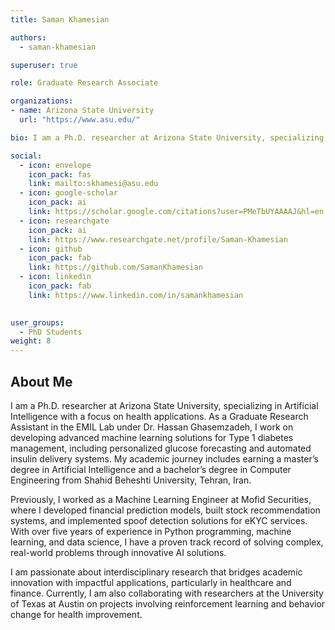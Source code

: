 ```yaml
---
title: Saman Khamesian

authors:
  - saman-khamesian

superuser: true

role: Graduate Research Associate

organizations:
- name: Arizona State University
  url: "https://www.asu.edu/"

bio: I am a Ph.D. researcher at Arizona State University, specializing in Artificial Intelligence with a focus on health applications. As a Graduate Research Assistant in the EMIL Lab under Dr. Hassan Ghasemzadeh, I work on developing advanced machine learning solutions for Type 1 diabetes management, including personalized glucose forecasting and automated insulin delivery systems.

social:
  - icon: envelope
    icon_pack: fas
    link: mailto:skhamesi@asu.edu
  - icon: google-scholar
    icon_pack: ai
    link: https://scholar.google.com/citations?user=PMeTbUYAAAAJ&hl=en
  - icon: researchgate
    icon_pack: ai
    link: https://www.researchgate.net/profile/Saman-Khamesian
  - icon: github
    icon_pack: fab
    link: https://github.com/SamanKhamesian
  - icon: linkedin
    icon_pack: fab
    link: https://www.linkedin.com/in/samankhamesian
  

user_groups:
  - PhD Students
weight: 8
---
```

## About Me

I am a Ph.D. researcher at Arizona State University, specializing in Artificial Intelligence with a focus on health applications. As a Graduate Research Assistant in the EMIL Lab under Dr. Hassan Ghasemzadeh, I work on developing advanced machine learning solutions for Type 1 diabetes management, including personalized glucose forecasting and automated insulin delivery systems. My academic journey includes earning a master’s degree in Artificial Intelligence and a bachelor’s degree in Computer Engineering from Shahid Beheshti University, Tehran, Iran.

Previously, I worked as a Machine Learning Engineer at Mofid Securities, where I developed financial prediction models, built stock recommendation systems, and implemented spoof detection solutions for eKYC services. With over five years of experience in Python programming, machine learning, and data science, I have a proven track record of solving complex, real-world problems through innovative AI solutions.

I am passionate about interdisciplinary research that bridges academic innovation with impactful applications, particularly in healthcare and finance. Currently, I am also collaborating with researchers at the University of Texas at Austin on projects involving reinforcement learning and behavior change for health improvement.

